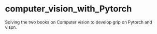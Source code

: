 # computer_vision_with_Pytorch
Solving the two books on Computer vision to develop grip on Pytorch and vison. 
